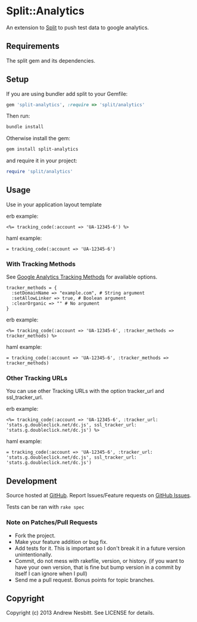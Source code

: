 # Split::Analytics

An extension to [Split](http://github.com/andrew/split) to push test data to google analytics.

## Requirements

The split gem and its dependencies.

## Setup

If you are using bundler add split to your Gemfile:

```ruby
gem 'split-analytics', :require => 'split/analytics'
```

Then run:

```bash
bundle install
```

Otherwise install the gem:

```bash
gem install split-analytics
```

and require it in your project:

```ruby
require 'split/analytics'
```

## Usage

Use in your application layout template

erb example:

```erb
<%= tracking_code(:account => 'UA-12345-6') %>
```

haml example:

```haml
= tracking_code(:account => 'UA-12345-6')
```

### With Tracking Methods

See [Google Analytics Tracking Methods](https://developers.google.com/analytics/devguides/collection/gajs/methods/) for available options.

```
tracker_methods = {
  :setDomainName => "example.com", # String argument
  :setAllowLinker => true, # Boolean argument
  :clearOrganic => "" # No argument
}
```

erb example:

```erb
<%= tracking_code(:account => 'UA-12345-6', :tracker_methods => tracker_methods) %>
```

haml example:

```haml
= tracking_code(:account => 'UA-12345-6', :tracker_methods => tracker_methods)
```
### Other Tracking URLs

You can use other Tracking URLs with the option tracker_url and ssl_tracker_url.

erb example:

```erb
<%= tracking_code(:account => 'UA-12345-6', :tracker_url: 'stats.g.doubleclick.net/dc.js', ssl_tracker_url: 'stats.g.doubleclick.net/dc.js') %>
```

haml example:

```haml
= tracking_code(:account => 'UA-12345-6', :tracker_url: 'stats.g.doubleclick.net/dc.js', ssl_tracker_url: 'stats.g.doubleclick.net/dc.js')
```

## Development

Source hosted at [GitHub](http://github.com/andrew/split-analytics).
Report Issues/Feature requests on [GitHub Issues](http://github.com/andrew/split-analytics/issues).

Tests can be ran with `rake spec`

### Note on Patches/Pull Requests

 * Fork the project.
 * Make your feature addition or bug fix.
 * Add tests for it. This is important so I don't break it in a
   future version unintentionally.
 * Commit, do not mess with rakefile, version, or history.
   (if you want to have your own version, that is fine but bump version in a commit by itself I can ignore when I pull)
 * Send me a pull request. Bonus points for topic branches.

## Copyright

Copyright (c) 2013 Andrew Nesbitt. See LICENSE for details.
